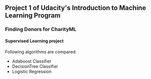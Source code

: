 ## Project 1 of Udacity's Introduction to Machine Learning Program

### Finding Donors for CharityML 

#### Supervised Learning project

Following algorithms are compared: 
- Adaboost Classifier
- DecisionTree Classifier
- Logistic Regression
